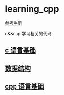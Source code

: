 # learning_cpp

[参考手册](https://zh.cppreference.com/)

c&amp;&amp;cpp 学习相关的代码

## [c 语言基础](./c_base/)
## [数据结构](./data_structure/)
## [cpp 语言基础](./cpp_base/)

